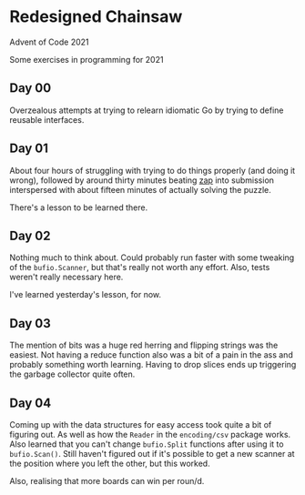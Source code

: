 # Redesigned Chainsaw

Advent of Code 2021

Some exercises in programming for 2021

## Day 00
Overzealous attempts at trying to relearn idiomatic Go by trying to define reusable interfaces.

## Day 01

About four hours of struggling with trying to do things properly (and doing it wrong), followed by around thirty minutes
beating [zap](https://github.com/uber-go/zap) into submission interspersed with about fifteen minutes of actually
solving the puzzle.

There's a lesson to be learned there.

## Day 02

Nothing much to think about. Could probably run faster with some tweaking of the `bufio.Scanner`, but that's really not
worth any effort. Also, tests weren't really necessary here.

I've learned yesterday's lesson, for now.

## Day 03

The mention of bits was a huge red herring and flipping strings was the easiest. Not having a reduce function also was a
bit of a pain in the ass and probably something worth learning. Having to drop slices ends up triggering the garbage
collector quite often.

## Day 04

Coming up with the data structures for easy access took quite a bit of figuring out. As well as how the `Reader` in
the `encoding/csv` package works. Also learned that you can't change `bufio.Split` functions after using it to
`bufio.Scan()`. Still haven't figured out if it's possible to get a new scanner at the position where you left the
other, but this worked.

Also, realising that more boards can win per roun/d.
